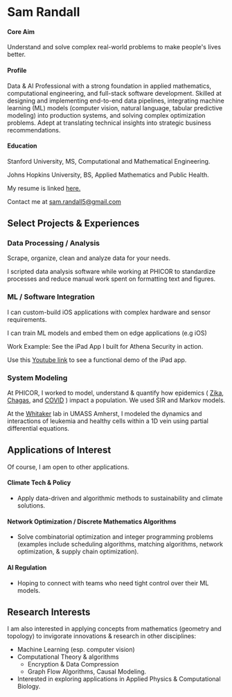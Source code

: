 # Sam Randall

#### Core Aim
Understand and solve complex real-world problems to make people's lives better.

#### Profile
Data & AI Professional with a strong foundation in applied mathematics, computational engineering, and full-stack software development. Skilled at designing and implementing end-to-end data pipelines, integrating machine learning (ML) models (computer vision, natural language, tabular predictive modeling) into production systems, and solving complex optimization problems. Adept at translating technical insights into strategic business recommendations.

#### Education

Stanford University, MS, Computational and Mathematical Engineering.

Johns Hopkins University, BS, Applied Mathematics and Public Health. 

My resume is linked <a href="https://sam-randall.github.io/samrandall.github.io/resume/ConsultantRandall_Resume.pdf" target="_blank">here.</a>

Contact me at <a href="mailto:sam.randall5@gmail.com">sam.randall5\@gmail.com</a>

## Select Projects & Experiences

### Data Processing / Analysis
Scrape, organize, clean and analyze data for your needs.

I scripted data analysis software while working at PHICOR to standardize processes and reduce manual work spent on formatting text and figures. 

### ML / Software Integration

I can custom-build iOS applications with complex hardware and sensor requirements. 

I can train ML models and embed them on edge applications (e.g iOS)

Work Example: See the iPad App I built for Athena Security in action.

Use this
<a href="https://www.youtube.com/watch?v=r2YbpxIprDI" target="_blank"> Youtube link</a> to see a functional demo of the iPad app.

### System Modeling
At PHICOR, I worked to model, understand & quantify how epidemics (
    <a href="https://pubmed.ncbi.nlm.nih.gov/30544164/" target="_blank">Zika</a>,
    <a href="https://pubmed.ncbi.nlm.nih.gov/31104883/" target="_blank">Chagas</a>, and
    <a href="https://www.sciencedirect.com/science/article/pii/S0749379721000210" target = "blank_">COVID</a>
) impact a population. We used SIR and Markov models.

At the <a href="https://www.umass.edu/natural-sciences/about/directory/nathaniel-whitaker" target="_blank"> Whitaker</a> lab in UMASS Amherst, I modeled the dynamics and interactions of leukemia and healthy cells within a 1D vein using partial differential equations. 

## Applications of Interest
Of course, I am open to other applications.

#### Climate Tech & Policy
- Apply data-driven and algorithmic methods to sustainability and climate solutions.

#### Network Optimization / Discrete Mathematics Algorithms
- Solve combinatorial optimization and integer programming problems (examples include scheduling algorithms, matching algorithms, network optimization, & supply chain optimization).

#### AI Regulation
- Hoping to connect with teams who need tight control over their ML models.

## Research Interests
I am also interested in applying concepts from mathematics (geometry and topology) to invigorate innovations & research in other disciplines:
- Machine Learning (esp. computer vision)
- Computational Theory & algorithms
    - Encryption & Data Compression
    - Graph Flow Algorithms, Causal Modeling.
- Interested in exploring applications in Applied Physics & Computational Biology. 






